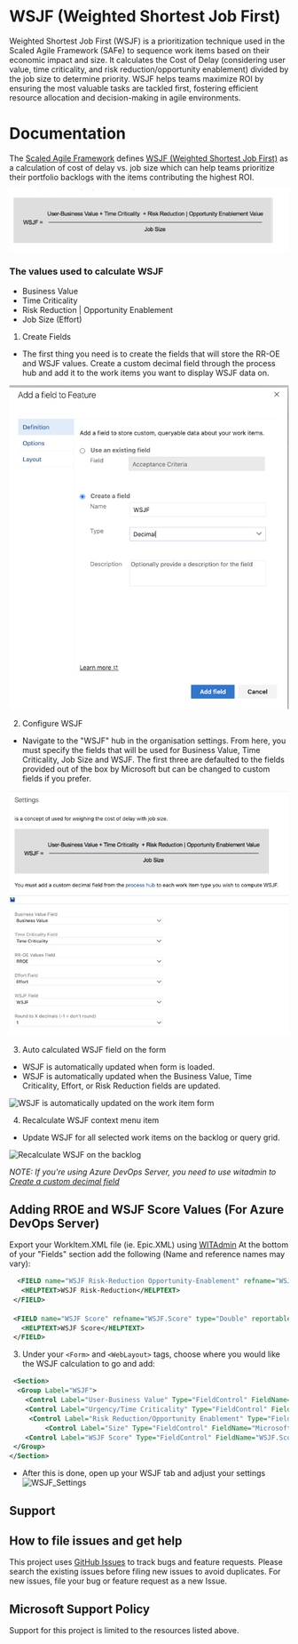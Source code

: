 # WSJF (Weighted Shortest Job First)

Weighted Shortest Job First (WSJF) is a prioritization technique used in the Scaled Agile Framework (SAFe) to sequence work items based on their economic impact and size. It calculates the Cost of Delay (considering user value, time criticality, and risk reduction/opportunity enablement) divided by the job size to determine priority. WSJF helps teams maximize ROI by ensuring the most valuable tasks are tackled first, fostering efficient resource allocation and decision-making in agile environments.

# Documentation

 The [Scaled Agile Framework](http://www.scaledagileframework.com) defines [WSJF (Weighted Shortest Job First)](http://www.scaledagileframework.com/wsjf/) as a calculation of cost of delay vs. job size which can help teams prioritize their portfolio backlogs with the items contributing the highest ROI.

 ![WSJF = Business Value + Time Criticality + Risk Reduction | Opportunity Enablement /Effort](marketplace/WSJF-used-values.png)

###  The values used to calculate WSJF

- Business Value
- Time Criticality
- Risk Reduction | Opportunity Enablement
- Job Size (Effort)

1. Create Fields

- The first thing you need is to create the fields that will store the RR-OE and WSJF values. Create a custom decimal field through the process hub and add it to the work items you want to display WSJF data on.

![Create a custom decimal field](marketplace/WSJF-create-fields.png)

2. Configure WSJF 

- Navigate to the "WSJF" hub in the organisation settings. From here, you must specify the fields that will be used for Business Value, Time Criticality, Job Size and WSJF.  The first three are defaulted to the fields provided out of the box by Microsoft but can be changed to custom fields if you prefer.

![WSJF displaying on the work item form](marketplace/WSJF-Setting.png)

3. Auto calculated WSJF field on the form

- WSJF is automatically updated when form is loaded.
- WSJF is automatically updated when the Business Value, Time Criticality, Effort,   or Risk Reduction fields are updated.

![WSJF is automatically updated on the work item form](marketplace/AutoCalcWSJF.gif)

4. Recalculate WSJF context menu item
- Update WSJF for all selected work items on the backlog or query grid.

![Recalculate WSJF on the backlog](marketplace/RecalculateWSJF.gif)

*NOTE: If you're using Azure DevOps Server, you need to use witadmin to [Create a custom decimal field](https://www.visualstudio.com/en-us/docs/work/customize/add-modify-field#to-add-a-custom-field)*

## Adding RROE and WSJF Score Values (For Azure DevOps Server)

Export your WorkItem.XML file (ie. Epic.XML) using [WITAdmin](https://learn.microsoft.com/en-us/previous-versions/azure/devops/reference/witadmin/witadmin-import-export-manage-wits?view=tfs-2018)
At the bottom of your "Fields" section add the following (Name and reference names may vary):

```xml
  <FIELD name="WSJF Risk-Reduction Opportunity-Enablement" refname="WSJF.RROEValue" type="Integer" reportable="dimension">
   <HELPTEXT>WSJF Risk-Reduction</HELPTEXT>
 </FIELD>
 
 <FIELD name="WSJF Score" refname="WSJF.Score" type="Double" reportable="dimension">
   <HELPTEXT>WSJF Score</HELPTEXT>
 </FIELD> 
 ```
 3. Under your `<Form>` and `<WebLayout>` tags, choose where you would like the WSJF calculation to go and add:

```xml
 <Section>
  <Group Label="WSJF">
    <Control Label="User-Business Value" Type="FieldControl" FieldName="Microsoft.Azure DevOps.Common.BusinessValue" EmptyText="[Numbered Value]" />
    <Control Label="Urgency/Time Criticality" Type="FieldControl" FieldName="Microsoft.Azure DevOps.Common.TimeCriticality" EmptyText="[Numbered Value]" />
     <Control Label="Risk Reduction/Opportunity Enablement" Type="FieldControl" FieldName="WSJF.RROEValue" EmptyText="[Numbered Value]" />
		 <Control Label="Size" Type="FieldControl" FieldName="Microsoft.Azure DevOps.Scheduling.Effort" EmptyText="[Numbered Value]" />
    <Control Label="WSJF Score" Type="FieldControl" FieldName="WSJF.Score" EmptyText="[Numbered Value]" />
 </Group>
</Section>
```
- After this is done, open up your WSJF tab and adjust your settings
![WSJF_Settings](marketplace/WSJF_Settings.png)

## Support

## How to file issues and get help

This project uses [GitHub Issues](https://github.com/microsoft/AzureDevOps-WSJF-Extension/issue) to track bugs and feature requests. Please search the existing issues before filing new issues to avoid duplicates. For new issues, file your bug or feature request as a new Issue. 

## Microsoft Support Policy

Support for this project is limited to the resources listed above.